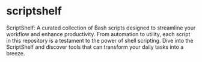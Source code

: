 # scriptshelf
ScriptShelf: A curated collection of Bash scripts designed to streamline your workflow and enhance productivity. From automation to utility, each script in this repository is a testament to the power of shell scripting. Dive into the ScriptShelf and discover tools that can transform your daily tasks into a breeze.
